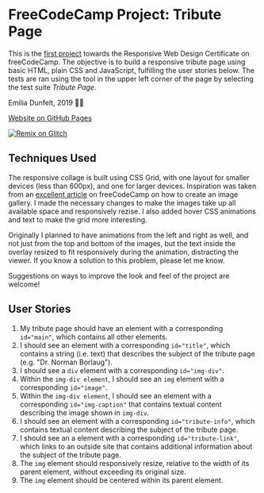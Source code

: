 FreeCodeCamp Project: Tribute Page
=================

This is the [first project](https://www.freecodecamp.org/learn/responsive-web-design/responsive-web-design-projects/build-a-tribute-page) towards the Responsive Web Design Certificate on freeCodeCamp. The objective is to build a responsive tribute page using basic HTML, plain CSS and JavaScript, fulfilling the user stories below. The tests are ran using the tool in the upper left corner of the page by selecting the test suite *Tribute Page*.


Emilia Dunfelt, 2019 👩‍💻


[Website on GitHub Pages](https://edunfelt.github.io/euler-tribute-page/)

[![Remix on Glitch](https://cdn.glitch.com/2703baf2-b643-4da7-ab91-7ee2a2d00b5b%2Fremix-button.svg)](https://glitch.com/edit/#!/import/github/edunfelt/euler-tribute-page)


Techniques Used
------------------
The responsive collage is built using CSS Grid, with one layout for smaller devices (less than 600px), and one for larger devices. Inspiration was taken from an [excellent article](https://www.freecodecamp.org/news/how-to-create-an-image-gallery-with-css-grid-e0f0fd666a5c/) on freeCodeCamp on how to create an image gallery. I made the necessary changes to make the images take up all available space and responsively rezise. I also added hover CSS animations and text to make the grid more interesting. 

Originally I planned to have animations from the left and right as well, and not just from the top and bottom of the images, but the text inside the overlay resized to fit responsively during the animation, distracting the viewer. If you know a solution to this problem, please let me know.

Suggestions on ways to improve the look and feel of the project are welcome!


User Stories
--------------

1. My tribute page should have an element with a corresponding `id="main"`, which contains all other elements.
2. I should see an element with a corresponding `id="title"`, which contains a string (i.e. text) that describes the subject of the tribute page (e.g. "Dr. Norman Borlaug").
3. I should see a `div` element with a corresponding `id="img-div"`.
4. Within the `img-div element`, I should see an `img` element with a corresponding `id="image"`.
5. Within the `img-div element`, I should see an element with a corresponding `id="img-caption"` that contains textual content describing the image shown in `img-div`.
6. I should see an element with a corresponding `id="tribute-info"`, which contains textual content describing the subject of the tribute page.
7. I should see an a element with a corresponding `id="tribute-link"`, which links to an outside site that contains additional information about the subject of the tribute page.
8. The `img` element should responsively resize, relative to the width of its parent element, without exceeding its original size.
9. The `img` element should be centered within its parent element.
